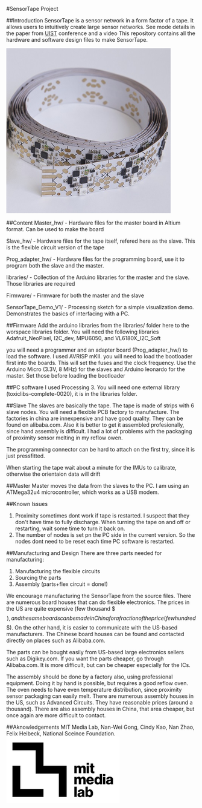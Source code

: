 #SensorTape Project 


##Introduction 
SensorTape is a sensor network in a form factor of a tape. It allows users to intuitively create large sensor networks. See mode details in the paper from [UIST](http://artem.dementyev.us/wp-content/uploads/2013/10/Sensor_tape_UIST_2015_rev9_FINAL.pdf) conference and a video 
This repository contains all the hardware and software design files to make SensorTape. 

![MediaLab Logo](/images/tape.jpg)

##Content
Master_hw/ - Hardware files for the master board in Altium format. Can be used to make the board

Slave_hw/ - Hardware files for the tape itself, refered here as the slave. This is the flexible circuit version of the tape 

Prog_adapter_hw/ -  Hardware files for the programming board, use it to program both the slave and the master. 

libraries/ - Collection of the Arduino libraries for the master and the slave. Those libraries are required 

Firmware/ - Firmware for both the master and the slave

SensorTape_Demo_V1/ - Processing sketch for a simple visualization demo. Demonstrates the basics of interfacing with a PC. 


##Firmware 
Add the arduino libraries from the libraries/ folder here to the worspace libraries folder. 
You will need the following libraries Adafruit_NeoPixel, I2C_dev, MPU6050, and VL6180X_I2C_Soft

you will need a programmer and an adapter board (Prog_adapter_hw/) to load the software. I used AVRISP mKII.
you will need to load the bootloader first into the boards. This will set the fuses and the clock frequency. Use the Arduino Micro (3.3V, 8 MHz) for the slaves and Arduino leonardo for the master. Set those before loading the bootloader

##PC software
I used Processing 3. You will need one external library (toxiclibs-complete-0020), it is in the libraries folder. 

##Slave
The slaves are basically the tape. The tape is made of strips with 6 slave nodes. You will need a flexible PCB factory to manufacture. The factories in china are innexpensive and have good quality. They can be found on alibaba.com. Also it is better to get it assembled profesionally, since hand assembly is difficult. I had a lot of problems with the packaging of proximity sensor melting in my reflow owen. 

The programming connector can be hard to attach on the first try, since it is just pressfitted. 

When starting the tape wait about a minute for the IMUs to calibrate, otherwise the orientaion data will drift

##Master
Master moves the data from the slaves to the PC. I am using an ATMega32u4 microcontroller, which works as a USB modem. 

##Known Issues
1. Proximity sometimes dont work if tape is restarted. I suspect that they don't have time to fully discharge. When turning the tape on and off or restarting, wait some time to turn it back on. 
2. The number of nodes is set pn the PC side in the current version. So the nodes dont need to be reset each time PC software is restarted. 

##Manufacturing and Design 
There are three parts needed for manufacturing: 
1) Manufacturing the flexible circuits 
2) Sourcing the parts 
3) Assembly (parts+flex circuit = done!)

We encourage manufacturing the SensorTape from the source files. There are numerous board houses that can do flexible electronics. The prices in the US are quite expensive (few thousand $$$), and the same boards can be made in China for a fraction of the price(few hundred $$$). On the other hand, it is easier to communicate with the US-based manufacturers. The Chinese board houses can be found and contacted directly on places such as Alibaba.com. 

The parts can be bought easily from US-based large electronics sellers such as Digikey.com. If you want the parts cheaper, go through Alibaba.com. It is more difficult, but can be cheaper especially for the ICs. 

The assembly should be done by a factory also, using professional equipment. Doing it by hand is possible, but requires a good reflow oven. The oven needs to have even temperature distribution, since proximity sensor packaging can easily melt. There are numerous assembly houses in the US, such as Advanced Circuits. They have reasonable prices (around a thousand). There are also assembly houses in China, that area cheaper, but once again are more difficult to contact.  


##Aknowledgements
MIT Media Lab, Nan-Wei Gong, Cindy Kao, Nan Zhao, Felix Heibeck, National Sceince Foundation. 
![MediaLab Logo](/images/logo.png)